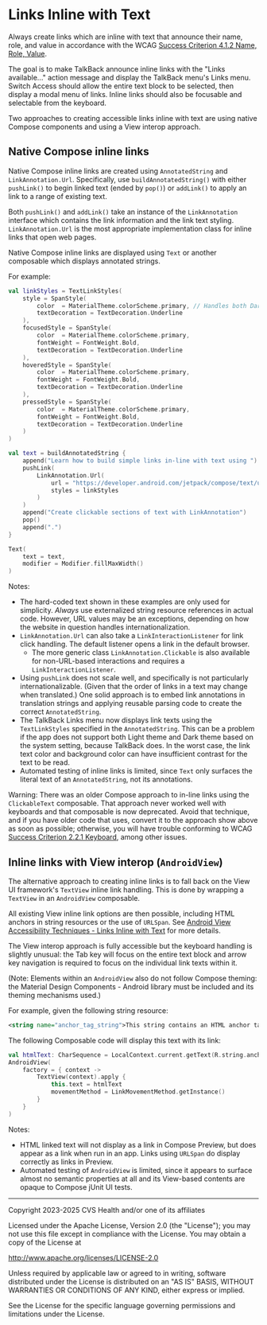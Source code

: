 # Links Inline with Text
Always create links which are inline with text that announce their name, role, and value in accordance with the WCAG [Success Criterion 4.1.2 Name, Role, Value](https://www.w3.org/TR/WCAG22/#name-role-value). 

The goal is to make TalkBack announce inline links with the "Links available..." action message and display the TalkBack menu's Links menu. Switch Access should allow the entire text block to be selected, then display a modal menu of links. Inline links should also be focusable and selectable from the keyboard.

Two approaches to creating accessible links inline with text are using native Compose components and using a View interop approach. 

## Native Compose inline links

Native Compose inline links are created using `AnnotatedString` and `LinkAnnotation.Url`. Specifically, use `buildAnnotatedString()` with either `pushLink()` to begin linked text (ended by `pop()`) or `addLink()` to apply an link to a range of existing text. 

Both `pushLink()` and `addLink()` take an instance of the `LinkAnnotation` interface which contains the link information and the link text styling. `LinkAnnotation.Url` is the most appropriate implementation class for inline links that open web pages.

Native Compose inline links are displayed using `Text` or another composable which displays annotated strings.

For example:

```kotlin
val linkStyles = TextLinkStyles(
    style = SpanStyle(
        color  = MaterialTheme.colorScheme.primary, // Handles both Dark Theme and Light Theme
        textDecoration = TextDecoration.Underline
    ),
    focusedStyle = SpanStyle(
        color  = MaterialTheme.colorScheme.primary,
        fontWeight = FontWeight.Bold,
        textDecoration = TextDecoration.Underline
    ),
    hoveredStyle = SpanStyle(
        color  = MaterialTheme.colorScheme.primary,
        fontWeight = FontWeight.Bold,
        textDecoration = TextDecoration.Underline
    ),
    pressedStyle = SpanStyle(
        color  = MaterialTheme.colorScheme.primary,
        fontWeight = FontWeight.Bold,
        textDecoration = TextDecoration.Underline
    )
)

val text = buildAnnotatedString {
    append("Learn how to build simple links in-line with text using ")
    pushLink(
        LinkAnnotation.Url(
            url = "https://developer.android.com/jetpack/compose/text/user-interactions#click-with-annotation",
            styles = linkStyles
        )
    )
    append("Create clickable sections of text with LinkAnnotation")
    pop()
    append(".")
}

Text(
    text = text, 
    modifier = Modifier.fillMaxWidth()
)
```

Notes:

- The hard-coded text shown in these examples are only used for simplicity. _Always_ use externalized string resource references in actual code. However, URL values may be an exceptions, depending on how the website in question handles internationalization.
- `LinkAnnotation.Url` can also take a `LinkInteractionListener` for link click handling. The default listener opens a link in the default browser. 
    - The more generic class `LinkAnnotation.Clickable` is also available for non-URL-based interactions and requires a `LinkInteractionListener`.
- Using `pushLink` does not scale well, and specifically is not particularly internationalizable. (Given that the order of links in a text may change when translated.) One solid approach is to embed link annotations in translation strings and applying reusable parsing code to create the correct `AnnotatedString`.
- The TalkBack Links menu now displays link texts using the `TextLinkStyles` specified in the `AnnotatedString`. This can be a problem if the app does not support both Light theme and Dark theme based on the system setting, because TalkBack does. In the worst case, the link text color and background color can have insufficient contrast for the text to be read.
- Automated testing of inline links is limited, since `Text` only surfaces the literal text of an `AnnotatedString`, not its annotations.

Warning: There was an older Compose approach to in-line links using the `ClickableText` composable. That approach never worked well with keyboards and that composable is now deprecated. Avoid that technique, and if you have older code that uses, convert it to the approach show above as soon as possible; otherwise, you will have trouble conforming to WCAG [Success Criterion 2.2.1 Keyboard](https://www.w3.org/TR/WCAG22/#keyboard), among other issues.


## Inline links with View interop (`AndroidView`)

The alternative approach to creating inline links is to fall back on the View UI framework's `TextView` inline link handling. This is done by wrapping a `TextView` in an `AndroidView` composable. 

All existing View inline link options are then possible, including HTML anchors in string resources or the use of `URLSpan`. See [Android View Accessibility Techniques - Links Inline with Text](https://github.com/cvs-health/android-view-accessibility-techniques/blob/main/doc/componenttypes/LinksInlineWithText.md) for more details. 

The View interop approach is fully accessible but the keyboard handling is slightly unusual: the Tab key will focus on the entire text block and arrow key navigation is required to focus on the individual link texts within it. 

(Note: Elements within an `AndroidView` also do not follow Compose theming: the Material Design Components - Android library must be included and its theming mechanisms used.)

For example, given the following string resource:

```xml
<string name="anchor_tag_string">This string contains an HTML anchor tag link: <a href="https://www.google.com/search?q=jetpack+compose+link+in+text">Search for \"jetpack compose link in text\"</a>.</string>
```

The following Composable code will display this text with its link:

```kotlin
val htmlText: CharSequence = LocalContext.current.getText(R.string.anchor_tag_string)
AndroidView(
    factory = { context ->
        TextView(context).apply {
            this.text = htmlText
            movementMethod = LinkMovementMethod.getInstance()
        }
    }
)
```

Notes: 

- HTML linked text will not display as a link in Compose Preview, but does appear as a link when run in an app. Links using `URLSpan` do display correctly as links in Preview.
- Automated testing of `AndroidView` is limited, since it appears to surface almost no semantic properties at all and its View-based contents are opaque to Compose jUnit UI tests.


----

Copyright 2023-2025 CVS Health and/or one of its affiliates

Licensed under the Apache License, Version 2.0 (the "License");
you may not use this file except in compliance with the License.
You may obtain a copy of the License at

http://www.apache.org/licenses/LICENSE-2.0

Unless required by applicable law or agreed to in writing, software
distributed under the License is distributed on an "AS IS" BASIS,
WITHOUT WARRANTIES OR CONDITIONS OF ANY KIND, either express or implied.

See the License for the specific language governing permissions and
limitations under the License.